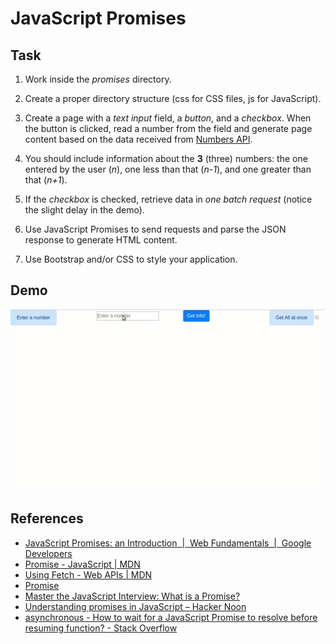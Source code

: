 # JavaScript Promises

## Task

1. Work inside the *promises* directory.

2. Create a proper directory structure (css for CSS files, js for JavaScript).

3. Create a page with a *text input* field, a *button*, and a *checkbox*. When the button is clicked, read a number from the field and generate page content based on the data received from [Numbers API](http://numbersapi.com/).

4. You should include information about the **3** (three) numbers: the one entered by the user (*n*), one less than that (*n-1*), and one greater than that (*n+1*).

5. If the *checkbox* is checked, retrieve data in *one batch request* (notice the slight delay in the demo).

6. Use JavaScript Promises to send requests and parse the JSON response to generate HTML content.

7. Use Bootstrap and/or CSS to style your application.

## Demo

![Get number trivia](demo.gif)

## References

* [JavaScript Promises: an Introduction  |  Web Fundamentals  |  Google Developers](https://developers.google.com/web/fundamentals/primers/promises)
* [Promise - JavaScript | MDN](https://developer.mozilla.org/en-US/docs/Web/JavaScript/Reference/Global_Objects/Promise)
* [Using Fetch - Web APIs | MDN](https://developer.mozilla.org/en-US/docs/Web/API/Fetch_API/Using_Fetch)
* [Promise](https://javascript.info/promise-basics)
* [Master the JavaScript Interview: What is a Promise?](https://medium.com/javascript-scene/master-the-javascript-interview-what-is-a-promise-27fc71e77261)
* [Understanding promises in JavaScript – Hacker Noon](https://hackernoon.com/understanding-promises-in-javascript-13d99df067c1)
* [asynchronous - How to wait for a JavaScript Promise to resolve before resuming function? - Stack Overflow](https://stackoverflow.com/questions/28921127/how-to-wait-for-a-javascript-promise-to-resolve-before-resuming-function)
